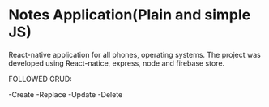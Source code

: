 # Notes Application(Plain and simple JS)

React-native application for all phones, operating systems. The project was developed using React-natice, express, node and firebase store.

FOLLOWED CRUD:

-Create
-Replace
-Update
-Delete
